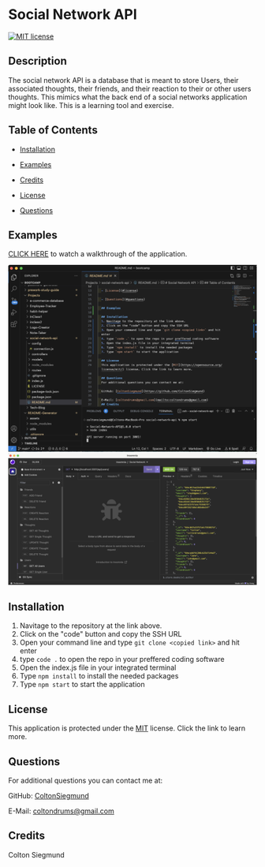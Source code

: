 # Social Network API
  [![MIT license](https://img.shields.io/badge/License-mit-blue.svg)](https://opensource.org/license/mit/)
  ## Description
  The social network API is a database that is meant to store Users, their associated thoughts, their friends, and their reaction to their or other users thoughts. This mimics what the back end of a social networks application might look like. This is a learning tool and exercise.

  ## Table of Contents
  - [Installation](#installation)

  - [Examples](#examples)

  - [Credits](#credits)

  - [License](#license)

  - [Questions](#questions)

  ## Examples

  [CLICK HERE](https://opensource.org/license/mit/) to watch a walkthrough of the application.  
  
  ![Screenshot 1](./assets/Screenshot%202023-08-28%20at%2012.20.17%20PM.png)
  ![Screenshot 2](./assets/Screenshot%202023-08-28%20at%2012.20.35%20PM.png)

  ## Installation
  1. Navitage to the repository at the link above. 
  2. Click on the "code" button and copy the SSH URL 
  3. Open your command line and type `git clone <copied link>` and hit enter  
  4. type `code .` to open the repo in your preffered coding software  
  5. Open the index.js file in your integrated terminal  
  6. Type `npm install` to install the needed packages
  7. Type `npm start` to start the application	

  ## License
  This application is protected under the [MIT](https://opensource.org/license/mit/) license. Click the link to learn more.

  ## Questions
  For additional questions you can contact me at:

  GitHub: [ColtonSiegmund](https://github.com/ColtonSiegmund)

  E-Mail: [coltondrums@gmail.com](mailto:coltondrums@gmail.com)
  ## Credits
  Colton Siegmund
